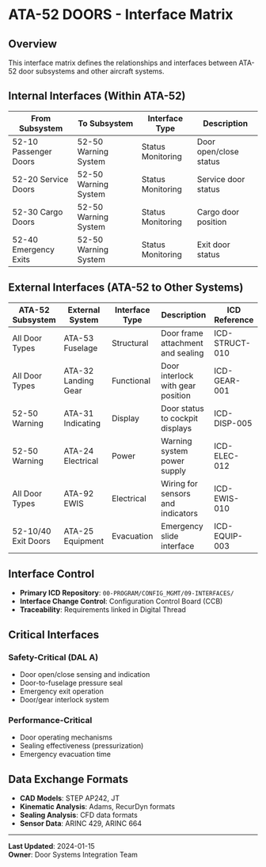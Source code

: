 # ATA-52 DOORS - Interface Matrix

## Overview

This interface matrix defines the relationships and interfaces between ATA-52 door subsystems and other aircraft systems.

## Internal Interfaces (Within ATA-52)

| From Subsystem | To Subsystem | Interface Type | Description |
|----------------|--------------|----------------|-------------|
| 52-10 Passenger Doors | 52-50 Warning System | Status Monitoring | Door open/close status |
| 52-20 Service Doors | 52-50 Warning System | Status Monitoring | Service door status |
| 52-30 Cargo Doors | 52-50 Warning System | Status Monitoring | Cargo door position |
| 52-40 Emergency Exits | 52-50 Warning System | Status Monitoring | Exit door status |

## External Interfaces (ATA-52 to Other Systems)

| ATA-52 Subsystem | External System | Interface Type | Description | ICD Reference |
|------------------|-----------------|----------------|-------------|---------------|
| All Door Types | ATA-53 Fuselage | Structural | Door frame attachment and sealing | ICD-STRUCT-010 |
| All Door Types | ATA-32 Landing Gear | Functional | Door interlock with gear position | ICD-GEAR-001 |
| 52-50 Warning | ATA-31 Indicating | Display | Door status to cockpit displays | ICD-DISP-005 |
| 52-50 Warning | ATA-24 Electrical | Power | Warning system power supply | ICD-ELEC-012 |
| All Door Types | ATA-92 EWIS | Electrical | Wiring for sensors and indicators | ICD-EWIS-010 |
| 52-10/40 Exit Doors | ATA-25 Equipment | Evacuation | Emergency slide interface | ICD-EQUIP-003 |

## Interface Control

- **Primary ICD Repository**: `00-PROGRAM/CONFIG_MGMT/09-INTERFACES/`
- **Interface Change Control**: Configuration Control Board (CCB)
- **Traceability**: Requirements linked in Digital Thread

## Critical Interfaces

### Safety-Critical (DAL A)
- Door open/close sensing and indication
- Door-to-fuselage pressure seal
- Emergency exit operation
- Door/gear interlock system

### Performance-Critical
- Door operating mechanisms
- Sealing effectiveness (pressurization)
- Emergency evacuation time

## Data Exchange Formats

- **CAD Models**: STEP AP242, JT
- **Kinematic Analysis**: Adams, RecurDyn formats
- **Sealing Analysis**: CFD data formats
- **Sensor Data**: ARINC 429, ARINC 664

---

**Last Updated**: 2024-01-15  
**Owner**: Door Systems Integration Team

